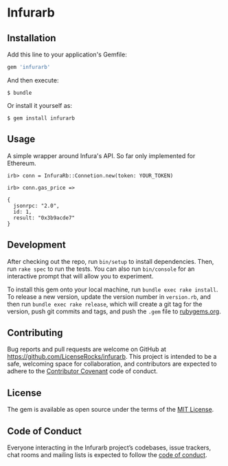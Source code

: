 # Infurarb

## Installation

Add this line to your application's Gemfile:

```ruby
gem 'infurarb'
```

And then execute:

    $ bundle

Or install it yourself as:

    $ gem install infurarb

## Usage

A simple wrapper around Infura's API. So far only implemented for Ethereum.

```
irb> conn = InfuraRb::Connetion.new(token: YOUR_TOKEN)

irb> conn.gas_price =>

{
  jsonrpc: "2.0",
  id: 1,
  result: "0x3b9acde7"
}

```

## Development

After checking out the repo, run `bin/setup` to install dependencies. Then, run `rake spec` to run the tests. You can also run `bin/console` for an interactive prompt that will allow you to experiment.

To install this gem onto your local machine, run `bundle exec rake install`. To release a new version, update the version number in `version.rb`, and then run `bundle exec rake release`, which will create a git tag for the version, push git commits and tags, and push the `.gem` file to [rubygems.org](https://rubygems.org).

## Contributing

Bug reports and pull requests are welcome on GitHub at https://github.com/LicenseRocks/infurarb. This project is intended to be a safe, welcoming space for collaboration, and contributors are expected to adhere to the [Contributor Covenant](http://contributor-covenant.org) code of conduct.

## License

The gem is available as open source under the terms of the [MIT License](https://opensource.org/licenses/MIT).

## Code of Conduct

Everyone interacting in the Infurarb project’s codebases, issue trackers, chat rooms and mailing lists is expected to follow the [code of conduct](https://github.com/[USERNAME]/infurarb/blob/master/CODE_OF_CONDUCT.md).
